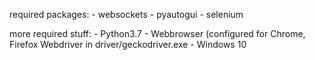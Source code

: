 required packages:
    - websockets
    - pyautogui
    - selenium

more required stuff:
    - Python3.7
    - Webbrowser (configured for Chrome, Firefox Webdriver in driver/geckodriver.exe
    - Windows 10
    